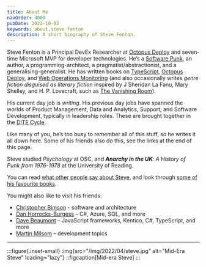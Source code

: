 ```yaml
---
title: About Me
navOrder: 4000
pubDate: 2022-10-02
keywords: about,steve fenton
description: A short biography of Steve Fenton.
---
```


Steve Fenton is a Principal DevEx Researcher at [Octopus Deploy](https://www.octopus.com/) and seven-time Microsoft MVP for developer technologies. He’s a [Software Punk](/blog/2020/07/the-software-punk-revolution/), an author, a programming-architect, a pragmatist/abstractionist, and a generalising-generalist. He has written books on [TypeScript](/publications/pro-typescript/), [Octopus Deploy](/publications/exploring-octopus-deploy/), and [Web Operations Monitoring](/publications/web-ops-dashboards-monitoring-and-alerting/) (and also occasionally writes *genre fiction disguised as literary fiction* inspired by J Sheridan La Fanu, Mary Shelley, and H. P. Lovecraft, such as [The Vanishing Room](https://smfenton.uk/the-vanishing-room/)).

His current day job is *writing*. His previous day jobs have spanned the worlds of Product Management, Data and Analytics, Support, and Software Development, typically in leadership roles. These are brought together in the [DITE Cycle](/blog/2019/09/the-dite-cycle-data-insight-theory-experiment/).

Like many of you, he’s too busy to remember all of this stuff, so he writes it all down here. Some of his friends also do this, see the links at the end of this page.

Steve studied *Psychology* at OSC, and ***Anarchy in the UK**: A History of Punk from 1976-1978* at the University of Reading.

You can read [what other people say about Steve](/about-me/press/), and look through [some of his favourite books](/about-me/recommended-reading/).

You might also like to visit his friends:

- [Christopher Bimson](https://christopher-bimson.github.io/) - software and architecture
- [Dan Horrocks-Burgess](https://www.danhb.co.uk/) – C#, Azure, SQL, and more
- [Dave Beaumont](https://www.dave-beaumont.co.uk/) – JavaScript frameworks, Kentico, C#, TypeScript, and more
- [Martin Milsom](https://martinmilsom.co.uk/) – development topics

- - - - - -

:::figure{.inset-small}
:img{src="/img/2022/04/steve.jpg" alt="Mid-Era Steve" loading="lazy"}
::figcaption[Mid-era Steve]
:::
